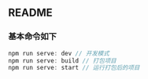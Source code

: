 ## README

### 基本命令如下

```js
npm run serve: dev // 开发模式
npm run serve: build // 打包项目
npm run serve: start // 运行打包后的项目
```
